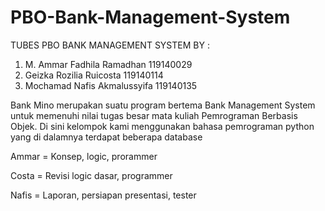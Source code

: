 # PBO-Bank-Management-System
TUBES PBO BANK MANAGEMENT SYSTEM BY :
1. M. Ammar Fadhila Ramadhan 119140029
2. Geizka Rozilia Ruicosta 119140114
3. Mochamad Nafis Akmalussyifa 119140135

Bank Mino merupakan suatu program bertema Bank Management System untuk memenuhi nilai tugas besar mata kuliah Pemrograman Berbasis Objek. Di sini kelompok kami menggunakan bahasa pemrograman python yang di dalamnya terdapat beberapa database

Ammar = Konsep, logic, prorammer

Costa = Revisi logic dasar, programmer

Nafis = Laporan, persiapan presentasi, tester
